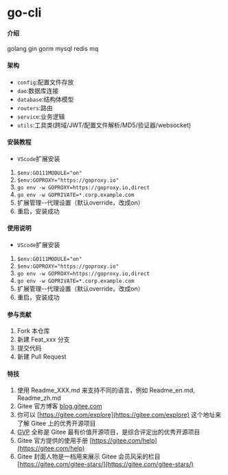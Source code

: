 # go-cli

#### 介绍
golang gin gorm mysql redis mq

#### 架构
* `config`:配置文件存放
* `dao`:数据库连接
* `database`:结构体模型
* `routers`:路由
* `service`:业务逻辑
* `utils`:工具类(跨域/JWT/配置文件解析/MD5/验证器/websocket)


#### 安装教程

* `VScode`扩展安装
1. `$env:GO111MODULE="on"`
2. `$env:GOPROXY="https://goproxy.io"`
3. `go env -w GOPROXY=https://goproxy.io,direct`
4. `go env -w GOPRIVATE=*.corp.example.com`
5. 扩展管理--代理设置（默认override，改成on）
6. 重启，安装成功
#### 使用说明

* `VScode`扩展安装
1. `$env:GO111MODULE="on"`
2. `$env:GOPROXY="https://goproxy.io"`
3. `go env -w GOPROXY=https://goproxy.io,direct`
4. `go env -w GOPRIVATE=*.corp.example.com`
5. 扩展管理--代理设置（默认override，改成on）
6. 重启，安装成功

#### 参与贡献

1.  Fork 本仓库
2.  新建 Feat_xxx 分支
3.  提交代码
4.  新建 Pull Request


#### 特技

1.  使用 Readme\_XXX.md 来支持不同的语言，例如 Readme\_en.md, Readme\_zh.md
2.  Gitee 官方博客 [blog.gitee.com](https://blog.gitee.com)
3.  你可以 [https://gitee.com/explore](https://gitee.com/explore) 这个地址来了解 Gitee 上的优秀开源项目
4.  [GVP](https://gitee.com/gvp) 全称是 Gitee 最有价值开源项目，是综合评定出的优秀开源项目
5.  Gitee 官方提供的使用手册 [https://gitee.com/help](https://gitee.com/help)
6.  Gitee 封面人物是一档用来展示 Gitee 会员风采的栏目 [https://gitee.com/gitee-stars/](https://gitee.com/gitee-stars/)
